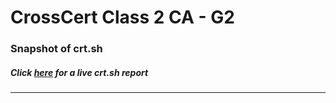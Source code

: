 # CrossCert Class 2 CA - G2
### Snapshot of crt.sh
##### Click [here](https://crt.sh/?q=29BF734619889FE3CCBE535FD6676ED300D1A8A1336EDBAF8FB872363F4A255E) for a live crt.sh report

---
